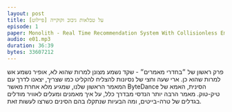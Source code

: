 ```yaml
--- 
layout: post
title: על טבלאות גיבוב וקוקייה [פיילוט]
episode: 1
paper: Monolith - Real Time Recommendation System With Collisionless Embedding Table
audio: e01.mp3
duration: 36:39
bytes: 33607212
--- 
```


פרק ראשון של ״בחדרי מאמרים״ - שקד נשמע מצונן למרות שהוא לא, אופיר נשמע אש למרות שהוא כן. ארי שעה וחצי של נסיונות להצליח להקליט כמו שצריך, יצאנו לדרך עם המאמר הראשון שלנו, שמגיע מלא אחרת מאשר ByteDance הסינית, האמא של טיק-טוק.
מאמר הרבה יותר הנדסי מבדרך כלל, על איך מאמנים ומעלים לאוויר מודלים בגדלים של טרה-בייטים, ומה הבעיות שנתקלו בהם הסינים כשרצו לעשות זאת.
